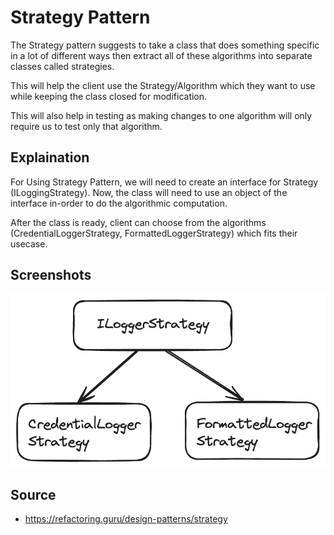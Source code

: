 
# Strategy Pattern

The Strategy pattern suggests to take a class that does something specific in a lot of different ways then extract all of these algorithms into separate classes called strategies.

This will help the client use the Strategy/Algorithm which they want to use while keeping the class closed for modification.

This will also help in testing as making changes to one algorithm will only require us to test only that algorithm.
## Explaination

For Using Strategy Pattern, we will need to create an interface for Strategy (ILoggingStrategy).
Now, the class will need to use an object of the interface in-order to do the algorithmic computation.

After the class is ready, client can choose from the algorithms (CredentialLoggerStrategy, FormattedLoggerStrategy) which fits their usecase.

## Screenshots


![Class Diagram](https://github.com/aditya-chaudhari/design-patterns/blob/main/strategy-pattern/images/StrategyPattern.png)


## Source

- https://refactoring.guru/design-patterns/strategy
